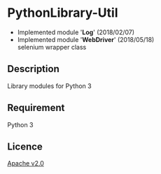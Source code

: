 PythonLibrary-Util
====

- Implemented module '**Log**' (2018/02/07)
- Implemented module '**WebDriver**' (2018/05/18)<br />selenium wrapper class

## Description
Library modules for Python 3

## Requirement
Python 3

## Licence
[Apache v2.0](http://www.apache.org/licenses/LICENSE-2.0)

